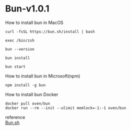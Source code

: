 # Bun-v1.0.1
How to install bun in MacOS
```
curl -fsSL https://bun.sh/install | bash
```
```
exec /bin/zsh
```
```
bun --version
```
```
bun install
```
```
bun start
```
How to install bun in Microsoft(npm)
```
npm install -g bun 
```
How to install bun Docker
```
docker pull oven/bun
docker run --rm --init --ulimit memlock=-1:-1 oven/bun
```
reference
<br/>
[Bun.sh](https://bun.sh/)

